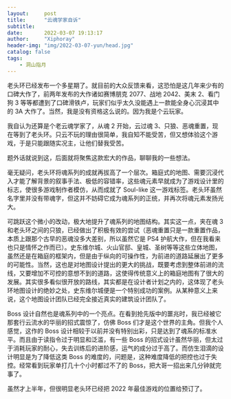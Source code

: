 ```yaml
---
layout:     post
title:      "云魂学家自诉"
subtitle:   
date:       2022-03-07 19:13:17
author:     "Xiphoray"
header-img: "img/2022-03-07-yun/head.jpg"
catalog: false
tags:     
    - 洞山指月
---
```


老头环已经发布一个多星期了。就目前的大众反馈来看，这恐怕是这几年来少有的口碑大作了，前两年发布的大作诸如赛博朋克 2077、战地 2042、美末 2、看门狗 3 等等都遭到了口碑滑铁卢，玩家们似乎太久没能遇上一款能全身心沉浸其中的 3A 大作了。当然，我是没有资格这么说的。因为我是个云玩家。

我自认为还算是个老云魂学家了，从魂 2 开始，云过魂 3、只狼、恶魂重置，现在等到了老头环。只云不玩的理由很简单，我自知不能受苦，但又想体验这个游戏，于是只能跟随实况主，让他们替我受苦。

题外话就说到这，后面就将聚焦这款宏大的作品，聊聊我的一些想法。

毫无疑问，老头环将魂系列的成就再拔高了一个层次。箱庭式的地图、需要沉浸代入才能了解背景的叙事手法、极低的容错率，这些魂元素早就成为了游戏设计里的标志，使很多游戏制作者模仿，从而成就了 Soul-like 这一游戏标签。老头环虽然名字里并没有带魂字，但这并不妨碍它成为魂系列的正统，并再次将魂元素发扬光大。

可跳跃这个微小的改动，极大地提升了魂系列的地图结构。其实这一点，夹在魂 3 和老头环之间的只狼，已经做出了积极有效的尝试（恶魂重置只是一款重置作品，本质上跟那个古早的恶魂没多大差别，所以虽然它是 PS4 护航大作，但在我看来也只是情怀之作而已）。史东维尔城、火山官邸、皇城、圣树等等这些立体地图，虽然还是在箱庭的框架内，但是由于纵向的可操作性，为前进的道路延展出了更多的可能性。当然，这也是对地图设计提出的更大的挑战，既要考虑到整体前进的流线，又要增加不可控的意想不到的道路，这使得传统意义上的箱庭地图有了很大的发展。其实很多看似很开放的路线，其实都是在设计者计划之内的，这体现了老头环地图设计的绝妙之处，史东维尔城便是一个特别成功的案例。从某种意义上来说，这个地图设计团队已经完全接近真实的建筑设计团队了。

Boss 设计自然也是魂系列中的一个亮点。在看到抢先版中的噩兆时，我已经被它那套行云流水的华丽的招式震惊了，仿佛 Boss 们才是这个世界的主角。但我个人感觉，这作的 Boss 设计相较于以前并没有特别出彩，只是达到了魂系的标准水平。而且由于读指令过于明显和泛滥，有一些 Boss 的招式设计虽然华丽，但太过于消耗玩家的耐心，失去训练后的进阶感，运气的成分过于高了。而仿生泪滴的设计明显是为了降低这类 Boss 的难度的，问题是，这种难度降低的把控也过于失控。经常看到玩家单打几十个小时都过不了的 Boss，把大哥一招出来几分钟就完事了。

虽然才上半年，但很明显老头环已经把 2022 年最佳游戏的位置给预订了。
